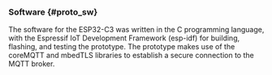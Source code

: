 ### Software {#proto_sw}
The software for the ESP32-C3 was written in the C programming language, with the Espressif IoT Development Framework (esp-idf) for building, flashing, and testing the prototype.
The prototype makes use of the coreMQTT and mbedTLS libraries to establish a secure connection to the MQTT broker.

